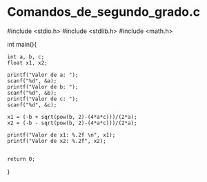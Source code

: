 # Comandos_de_segundo_grado.c
#include <stdio.h>
#include <stdlib.h>
#include <math.h>

int main(){

    int a, b, c;
    float x1, x2;

    printf("Valor de a: ");
    scanf("%d", &a);
    printf("Valor de b: ");
    scanf("%d", &b);
    printf("Valor de c: ");
    scanf("%d", &c);

    x1 = (-b + sqrt(pow(b, 2)-(4*a*c)))/(2*a);
    x2 = (-b - sqrt(pow(b, 2)-(4*a*c)))/(2*a);

    printf("Valor de x1: %.2f \n", x1);
    printf("Valor de x2: %.2f", x2);


    return 0;
}
